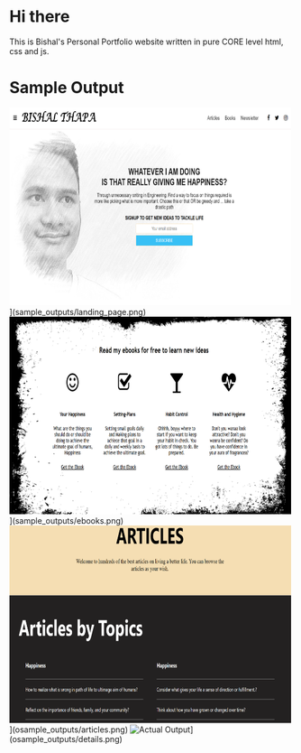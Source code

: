 # Hi there
This is Bishal's Personal Portfolio website written in pure CORE level html, css and js.

# Sample Output

<img src="sample_outputs/landing_page.png" alt="Actual Output" width="500" height="350"/>](sample_outputs/landing_page.png)
<img src="sample_outputs/ebooks.png" alt="Actual Output" width="500" height="350"/>](sample_outputs/ebooks.png)
<img src="sample_outputs/articles.png" alt="Actual Output" width="500" height="350"/>](osample_outputs/articles.png)
<img src="osample_outputs/details.png" alt="Actual Output" width="500" height="350"/>](osample_outputs/details.png)
